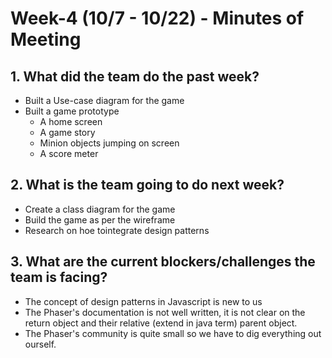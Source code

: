 # Week-4 (10/7 - 10/22) - Minutes of Meeting

## 1.  What did the team do the past week?
* Built a Use-case diagram for the game 
* Built a game prototype
	* A home screen
	* A game story
	* Minion objects jumping on screen
	* A score meter  

## 2.  What is the team going to do next week?
* Create a class diagram for the game
* Build the game as per the wireframe
* Research on hoe tointegrate design patterns 

## 3.  What are the current blockers/challenges the team is facing?
* The concept of design patterns in Javascript is new to us
* The Phaser's documentation is not well written, it is not clear on the return object and their relative (extend in java term) parent object.  
* The Phaser's community is quite small so we have to dig everything out ourself.  
